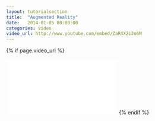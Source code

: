 ```yaml
---
layout: tutorialsection
title:  "Augmented Reality"
date:   2014-01-05 00:00:00
categories: video
video_url: http://www.youtube.com/embed/ZaR4X2iJo6M
---
```


{% if page.video_url %}
<iframe src="{{ page.video_url }}?&rel=0&showinfo=0&autohide=1&hd=1&wmode=transparent" frameborder="0" ></iframe>
{% endif %}